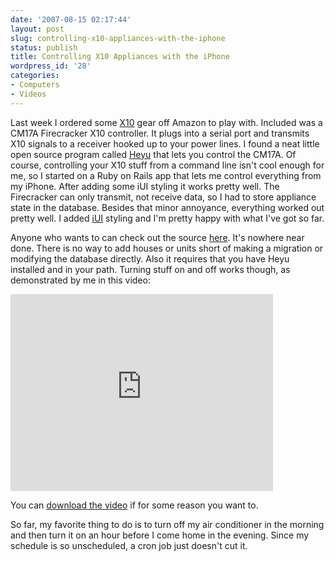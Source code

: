 ```yaml
---
date: '2007-08-15 02:17:44'
layout: post
slug: controlling-x10-appliances-with-the-iphone
status: publish
title: Controlling X10 Appliances with the iPhone
wordpress_id: '28'
categories:
- Computers
- Videos
---
```


Last week I ordered some [X10](http://en.wikipedia.org/wiki/X10_%28industry_standard%29) gear off Amazon to play with. Included was a CM17A Firecracker X10 controller. It plugs into a serial port and transmits X10 signals to a receiver hooked up to your power lines. I found a neat little open source program called [Heyu](http://heyu.tanj.com/) that lets you control the CM17A. Of course, controlling your X10 stuff from a command line isn't cool enough for me, so I started on a Ruby on Rails app that lets me control everything from my iPhone. After adding some  iUI styling it works pretty well. The Firecracker can only transmit, not receive data, so I had to store appliance state in the database. Besides that minor annoyance, everything worked out pretty well. I added [iUI](http://www.joehewitt.com/iui/) styling and I'm pretty happy with what I've got so far.

Anyone who wants to can check out the source [here](/repos/x10/). It's nowhere near done. There is no way to add houses or units short of making a migration or modifying the database directly. Also it requires that you have Heyu installed and in your path. Turning stuff on and off works though, as demonstrated by me in this video:

<iframe width="420" height="315" src="http://www.youtube.com/embed/UcsLqet4zK8" frameborder="0" allowfullscreen="true">
</iframe>

You can [download the video](/videos/x10/x10.mov) if for some reason you want to.

So far, my favorite thing to do is to turn off my air conditioner in the morning and then turn it on an hour before I come home in the evening. Since my schedule is so unscheduled, a cron job just doesn't cut it.
